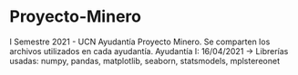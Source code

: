 # Proyecto-Minero
I Semestre 2021 - UCN
Ayudantía Proyecto Minero.
Se comparten los archivos utilizados en cada ayudantía.
Ayudantía I: 16/04/2021 -> Librerías usadas: numpy, pandas, matplotlib, seaborn, statsmodels, mplstereonet
